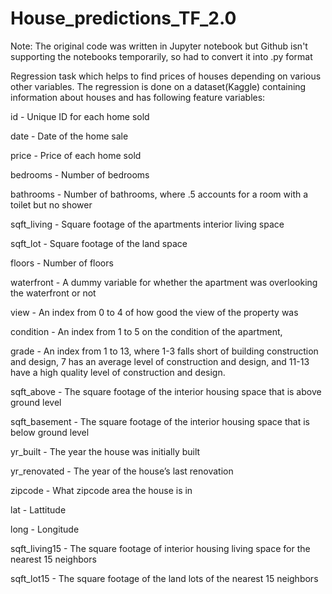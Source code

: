 # House_predictions_TF_2.0
Note: The original code was written in Jupyter notebook but Github isn't supporting the notebooks temporarily, so had to convert it into .py format

Regression task which helps to find prices of houses depending on various other variables.
The regression is done on a dataset(Kaggle) containing information about houses and has following feature variables:



id - Unique ID for each home sold

date - Date of the home sale

price - Price of each home sold

bedrooms - Number of bedrooms

bathrooms - Number of bathrooms, where .5 accounts for a room with a toilet but no shower

sqft_living - Square footage of the apartments interior living space

sqft_lot - Square footage of the land space

floors - Number of floors

waterfront - A dummy variable for whether the apartment was overlooking the waterfront or not

view - An index from 0 to 4 of how good the view of the property was

condition - An index from 1 to 5 on the condition of the apartment,

grade - An index from 1 to 13, where 1-3 falls short of building construction and design, 7 has an average level of construction and design, and 11-13 have a high quality level of construction and design.

sqft_above - The square footage of the interior housing space that is above ground level

sqft_basement - The square footage of the interior housing space that is below ground level

yr_built - The year the house was initially built

yr_renovated - The year of the house’s last renovation

zipcode - What zipcode area the house is in

lat - Lattitude

long - Longitude


sqft_living15 - The square footage of interior housing living space for the nearest 15 neighbors

sqft_lot15 - The square footage of the land lots of the nearest 15 neighbors



